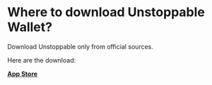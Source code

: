# Where to download Unstoppable Wallet?

Download Unstoppable only from official sources.

Here are the download:

[**App Store**](https://apps.apple.com/app/bank-bitcoin-wallet/id1447619907)
